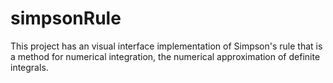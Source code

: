 simpsonRule
===========
This project has an visual interface implementation of Simpson's rule that is a method for numerical integration, 
the numerical approximation of definite integrals. 
